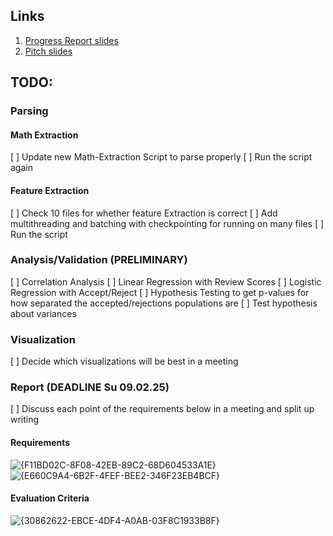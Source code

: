 ## Links
1. [Progress Report slides](https://docs.google.com/presentation/d/1_PjO-GfJQZqyeoo8zNLkMZTwyhgaAacsFf13Zkqffbw)
2. [Pitch slides](https://docs.google.com/presentation/d/1bfmJSNTjsVf3nUE4XK-0xGi1dQ5PNYb1yLFsbIL4m-Y)

## TODO:
### Parsing
#### Math Extraction
[ ] Update new Math-Extraction Script to parse properly
[ ] Run the script again

#### Feature Extraction
[ ] Check 10 files for whether feature Extraction is correct
[ ] Add multithreading and batching with checkpointing for running on many files
[ ] Run the script

### Analysis/Validation (PRELIMINARY)
[ ] Correlation Analysis
[ ] Linear Regression with Review Scores
[ ] Logistic Regression with Accept/Reject
[ ] Hypothesis Testing to get p-values for how separated the accepted/rejections populations are
[ ] Test hypothesis about variances

### Visualization 
[ ] Decide which visualizations will be best in a meeting

### Report (**DEADLINE Su 09.02.25**)
[ ] Discuss each point of the requirements below in a meeting and split up writing
#### Requirements
![{F11BD02C-8F08-42EB-89C2-68D604533A1E}](https://github.com/user-attachments/assets/640ab4c4-2b49-46ed-8ff3-95cdf685ba9d)
![{E660C9A4-6B2F-4FEF-BEE2-346F23EB4BCF}](https://github.com/user-attachments/assets/38bb40a7-ed35-478a-af74-b26208f3630f)

#### Evaluation Criteria
![{30862622-EBCE-4DF4-A0AB-03F8C1933B8F}](https://github.com/user-attachments/assets/5dbab0f0-5e1d-40d7-b1a4-9facf17c3fb3)

